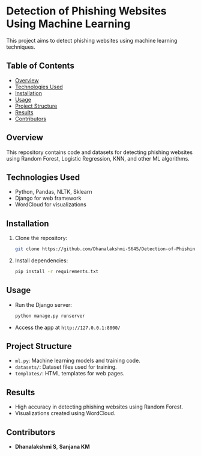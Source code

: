 # Detection of Phishing Websites Using Machine Learning

This project aims to detect phishing websites using machine learning techniques.

## Table of Contents
- [Overview](#overview)
- [Technologies Used](#technologies-used)
- [Installation](#installation)
- [Usage](#usage)
- [Project Structure](#project-structure)
- [Results](#results)
- [Contributors](#contributors)

## Overview
This repository contains code and datasets for detecting phishing websites using Random Forest, Logistic Regression, KNN, and other ML algorithms.

## Technologies Used
- Python, Pandas, NLTK, Sklearn
- Django for web framework
- WordCloud for visualizations

## Installation
1. Clone the repository:
   ```bash
   git clone https://github.com/Dhanalakshmi-S645/Detection-of-Phishing-Website-Using-ML
   ```
2. Install dependencies:
   ```bash
   pip install -r requirements.txt
   ```

## Usage
- Run the Django server:
  ```bash
  python manage.py runserver
  ```
- Access the app at `http://127.0.0.1:8000/`

## Project Structure
- `ml.py`: Machine learning models and training code.
- `datasets/`: Dataset files used for training.
- `templates/`: HTML templates for web pages.

## Results
- High accuracy in detecting phishing websites using Random Forest.
- Visualizations created using WordCloud.

## Contributors
- **Dhanalakshmi S**, **Sanjana KM**



